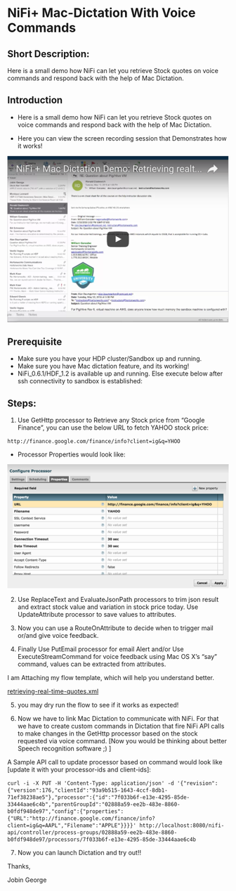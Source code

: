 # NiFi+ Mac-Dictation With Voice Commands

## Short Description:

Here is a small demo how NiFi can let you retrieve Stock quotes on voice commands and respond back with the help of Mac Dictation.

## Introduction
- Here is a small demo how NiFi can let you retrieve Stock quotes on voice commands and respond back with the help of Mac Dictation.

- Here you can view the screen recording session that Demonstrates how it works!


[![NiFi + Mac Dictation Demo](https://github.com/jobinthompu/NiFi-Mac-Dictation-Voice-Commands/blob/master/Resources/images/youTube.jpg)](https://youtu.be/tQEoCARfPso "Voice Command with Mac Dictations and NiFi - Click to Watch!")


## Prerequisite

- Make sure you have your HDP cluster/Sandbox up and running.
- Make sure you have Mac dictation feature, and its working!
- NiFi_0.6.1/HDF_1.2 is available up and running. Else execute below after ssh connectivity to sandbox is established:

## Steps:

1) Use GetHttp processor to Retrieve any Stock price from “Google Finance”, you can use the below URL to fetch YAHOO stock price:
```
http://finance.google.com/finance/info?client=ig&q=YHOO
```
- Processor Properties would look like:

![alt tag](https://github.com/jobinthompu/NiFi-Mac-Dictation-Voice-Commands/blob/master/Resources/images/Get-Http-Yarn-Rest-API.jpg)

2) Use ReplaceText and EvaluateJsonPath processors to trim json result and extract stock value and variation in stock price today. Use UpdateAttribute processor to save values to attributes.

3) Now you can use a RouteOnAttribute to decide when to trigger mail or/and give voice feedback.

4) Finally Use PutEmail processor for email Alert and/or Use ExecuteStreamCommand for voice feedback using Mac OS X’s “say” command, values can be extracted from attributes.

I am Attaching my flow template, which will help you understand better.

[retrieving-real-time-quotes.xml](https://github.com/jobinthompu/NiFi-Mac-Dictation-Voice-Commands/blob/master/Resources/flow/retrieving-real-time-quotes.xml)

5) you may dry run the flow to see if it works as expected!

6) Now we have to link Mac Dictation to communicate with NiFi. For that we have to create custom commands in Dictation that fire NiFi API calls to make changes in the GetHttp processor based on the stock requested via voice command. [Now you would be thinking about better Speech recognition software ;) ]

A Sample API call to update processor based on command would look like [update it with your processor-ids and client-ids]:

```
curl -i -X PUT -H 'Content-Type: application/json' -d '{"revision":{"version":176,"clientId":"93a9b515-1643-4ccf-8db1-71ef38238ae5"},"processor":{"id":"7f033b6f-e13e-4295-85de-33444aae6c4b","parentGroupId":"02888a59-ee2b-483e-8860-b0fdf948de97","config":{"properties":{"URL":"http://finance.google.com/finance/info?client=ig&q=AAPL","Filename":"APPLE"}}}}' http://localhost:8080/nifi-api/controller/process-groups/02888a59-ee2b-483e-8860-b0fdf948de97/processors/7f033b6f-e13e-4295-85de-33444aae6c4b
```

7) Now you can launch Dictation and try out!!

Thanks,

Jobin George